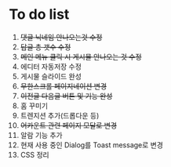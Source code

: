 # To do list
  1. ~~댓글 닉네임 안나오는것 수정~~
  2. ~~답글 총 갯수 수정~~
  3. ~~메인 메뉴 클릭 시 게시물 안나오는 것 수정~~
  4. 에디터 자동저장 수정
  5. 게시물 슬라이드 완성
  6. ~~무한스크롤 페이지네이션 변경~~
  7. ~~이전글 다음글 버튼 및 기능 완성~~
  8. 홈 꾸미기
  9. 트렌지션 추가(드롭다운 등)
  10. ~~어카운트 관련 페이지 모달로 변경~~
  11. 알람 기능 추가
  12. 현재 사용 중인 Dialog를 Toast message로 변경
  13. CSS 정리
